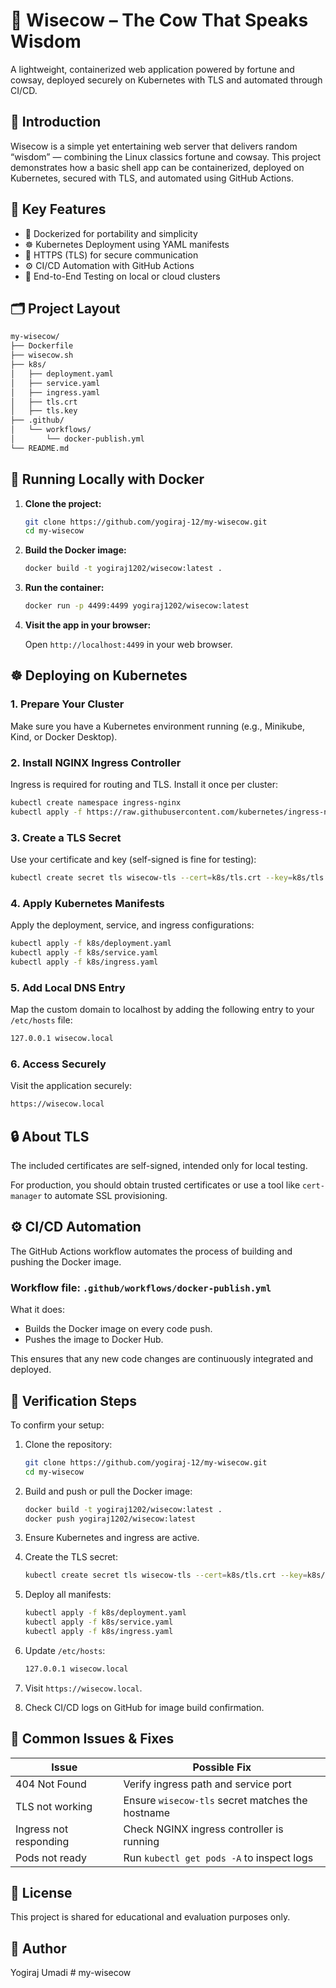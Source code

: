 
# 🐄 Wisecow – The Cow That Speaks Wisdom

A lightweight, containerized web application powered by fortune and cowsay, deployed securely on Kubernetes with TLS and automated through CI/CD.

## 🌟 Introduction

Wisecow is a simple yet entertaining web server that delivers random “wisdom” — combining the Linux classics fortune and cowsay. This project demonstrates how a basic shell app can be containerized, deployed on Kubernetes, secured with TLS, and automated using GitHub Actions.

## 🧰 Key Features

- 🐋 Dockerized for portability and simplicity
- ☸️ Kubernetes Deployment using YAML manifests
- 🔐 HTTPS (TLS) for secure communication
- ⚙️ CI/CD Automation with GitHub Actions
- 🧪 End-to-End Testing on local or cloud clusters

## 🗂️ Project Layout

```bash
my-wisecow/
├── Dockerfile
├── wisecow.sh
├── k8s/
│   ├── deployment.yaml
│   ├── service.yaml
│   ├── ingress.yaml
│   ├── tls.crt
│   ├── tls.key
├── .github/
│   └── workflows/
│       └── docker-publish.yml
└── README.md
````

## 🐳 Running Locally with Docker

1. **Clone the project:**

   ```bash
   git clone https://github.com/yogiraj-12/my-wisecow.git
   cd my-wisecow
   ```

2. **Build the Docker image:**

   ```bash
   docker build -t yogiraj1202/wisecow:latest .
   ```

3. **Run the container:**

   ```bash
   docker run -p 4499:4499 yogiraj1202/wisecow:latest
   ```

4. **Visit the app in your browser:**

   Open `http://localhost:4499` in your web browser.

## ☸️ Deploying on Kubernetes

### 1. Prepare Your Cluster

Make sure you have a Kubernetes environment running (e.g., Minikube, Kind, or Docker Desktop).

### 2. Install NGINX Ingress Controller

Ingress is required for routing and TLS. Install it once per cluster:

```bash
kubectl create namespace ingress-nginx
kubectl apply -f https://raw.githubusercontent.com/kubernetes/ingress-nginx/controller-v1.9.4/deploy/static/provider/cloud/deploy.yaml
```

### 3. Create a TLS Secret

Use your certificate and key (self-signed is fine for testing):

```bash
kubectl create secret tls wisecow-tls --cert=k8s/tls.crt --key=k8s/tls.key
```

### 4. Apply Kubernetes Manifests

Apply the deployment, service, and ingress configurations:

```bash
kubectl apply -f k8s/deployment.yaml
kubectl apply -f k8s/service.yaml
kubectl apply -f k8s/ingress.yaml
```

### 5. Add Local DNS Entry

Map the custom domain to localhost by adding the following entry to your `/etc/hosts` file:

```bash
127.0.0.1 wisecow.local
```

### 6. Access Securely

Visit the application securely:

```bash
https://wisecow.local
```

## 🔒 About TLS

The included certificates are self-signed, intended only for local testing.

For production, you should obtain trusted certificates or use a tool like `cert-manager` to automate SSL provisioning.

## ⚙️ CI/CD Automation

The GitHub Actions workflow automates the process of building and pushing the Docker image.

### Workflow file: `.github/workflows/docker-publish.yml`

What it does:

* Builds the Docker image on every code push.
* Pushes the image to Docker Hub.

This ensures that any new code changes are continuously integrated and deployed.

## 🧪 Verification Steps

To confirm your setup:

1. Clone the repository:

   ```bash
   git clone https://github.com/yogiraj-12/my-wisecow.git
   cd my-wisecow
   ```

2. Build and push or pull the Docker image:

   ```bash
   docker build -t yogiraj1202/wisecow:latest .
   docker push yogiraj1202/wisecow:latest
   ```

3. Ensure Kubernetes and ingress are active.

4. Create the TLS secret:

   ```bash
   kubectl create secret tls wisecow-tls --cert=k8s/tls.crt --key=k8s/tls.key
   ```

5. Deploy all manifests:

   ```bash
   kubectl apply -f k8s/deployment.yaml
   kubectl apply -f k8s/service.yaml
   kubectl apply -f k8s/ingress.yaml
   ```

6. Update `/etc/hosts`:

   ```bash
   127.0.0.1 wisecow.local
   ```

7. Visit `https://wisecow.local`.

8. Check CI/CD logs on GitHub for image build confirmation.

## 🩻 Common Issues & Fixes

| **Issue**              | **Possible Fix**                                 |
| ---------------------- | ------------------------------------------------ |
| 404 Not Found          | Verify ingress path and service port             |
| TLS not working        | Ensure `wisecow-tls` secret matches the hostname |
| Ingress not responding | Check NGINX ingress controller is running        |
| Pods not ready         | Run `kubectl get pods -A` to inspect logs        |

## 📄 License

This project is shared for educational and evaluation purposes only.

## 👤 Author

Yogiraj Umadi
#   m y - w i s e c o w  
 